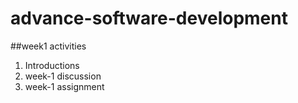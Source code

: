 # advance-software-development
##week1 activities
<ol>
  <li>Introductions</li>
  <li>week-1 discussion</li>
  <li> week-1 assignment </li>
</ol>
